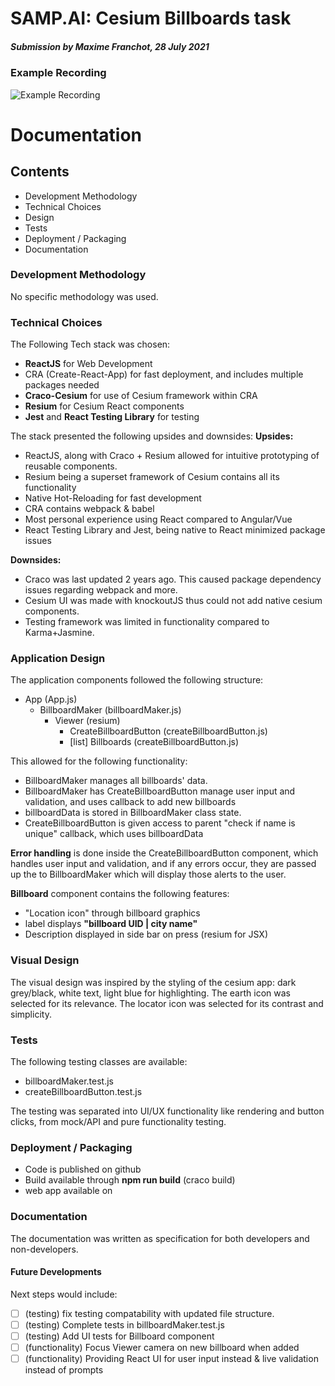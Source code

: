 # SAMP.AI: Cesium Billboards task

##### Submission by Maxime Franchot, 28 July 2021



### Example Recording

![Example Recording](samp.gif)


# Documentation

## Contents
- Development Methodology
- Technical Choices
- Design
- Tests
- Deployment / Packaging
- Documentation

### Development Methodology

No specific methodology was used. 

### Technical Choices

The Following Tech stack was chosen:
- **ReactJS** for Web Development
- CRA (Create-React-App) for fast deployment, and includes multiple packages needed
- **Craco-Cesium** for use of Cesium framework within CRA
- **Resium** for Cesium React components
- **Jest** and **React Testing Library** for testing

The stack presented the following upsides and downsides:
**Upsides:**
- ReactJS, along with Craco + Resium allowed for intuitive prototyping of reusable components.
- Resium being a superset framework of Cesium contains all its functionality
- Native Hot-Reloading for fast development
- CRA contains webpack & babel
- Most personal experience using React compared to Angular/Vue
- React Testing Library and Jest, being native to React minimized package issues

**Downsides:**
- Craco was last updated 2 years ago. This caused package dependency issues regarding webpack and more.
- Cesium UI was made with knockoutJS thus could not add native cesium components.
- Testing framework was limited in functionality compared to Karma+Jasmine.


### Application Design

The application components followed the following structure:

- App (App.js)
  - BillboardMaker (billboardMaker.js)
    - Viewer (resium)
      - CreateBillboardButton (createBillboardButton.js)
      - [list] Billboards (createBillboardButton.js)

This allowed for the following functionality:
- BillboardMaker manages all billboards' data.
- BillboardMaker has CreateBillboardButton manage user input and validation, and uses callback to add new billboards
- billboardData is stored in BillboardMaker class state.
- CreateBillboardButton is given access to parent "check if name is unique" callback, which uses billboardData

**Error handling** is done inside the CreateBillboardButton component, which handles user input and validation, and if any errors occur,
they are passed up the to BillboardMaker which will display those alerts to the user.
    
**Billboard** component contains the following features:
- "Location icon" through billboard graphics
- label displays **"billboard UID | city name"**
- Description displayed in side bar on press (resium for JSX)

### Visual Design

The visual design was inspired by the styling of the cesium app: dark grey/black, white text, light blue for highlighting.
The earth icon was selected for its relevance. The locator icon was selected for its contrast and simplicity.

### Tests

The following testing classes are available:
- billboardMaker.test.js
- createBillboardButton.test.js

The testing was separated into UI/UX functionality like rendering and button clicks, from mock/API and pure functionality testing.

### Deployment / Packaging
- Code is published on github
- Build available through **npm run build** (craco build)
- web app available on

### Documentation
The documentation was written as specification for both developers and non-developers. 

#### Future Developments

Next steps would include:
- [ ] (testing) fix testing compatability with updated file structure.
- [ ] (testing) Complete tests in billboardMaker.test.js
- [ ] (testing) Add UI tests for Billboard component
- [ ] (functionality) Focus Viewer camera on new billboard when added
- [ ] (functionality) Providing React UI for user input instead & live validation instead of prompts
